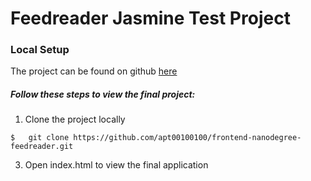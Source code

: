 # Feedreader Jasmine Test Project

### Local Setup

The project can be found on github [here](https://github.com/apt00100100/frontend-nanodegree-feedreader)

##### Follow these steps to view the final project:

1. Clone the project locally
```
$   git clone https://github.com/apt00100100/frontend-nanodegree-feedreader.git
```
3. Open index.html to view the final application
